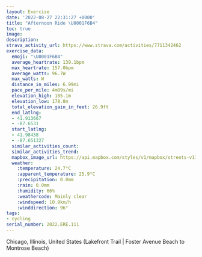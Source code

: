 ```yaml
---
layout: Exercise
date: '2022-08-27 22:31:27 +0000'
title: "Afternoon Ride \U0001F6B4"
toc: true
image:
description:
strava_activity_url: https://www.strava.com/activities/7711342462
exercise_data:
  emoji: "\U0001F6B4"
  average_heartrate: 139.1bpm
  max_heartrate: 157.0bpm
  average_watts: 96.7W
  max_watts: W
  distance_in_miles: 6.99mi
  pace_per_mile: 4m09s/mi
  elevation_high: 185.1m
  elevation_low: 178.0m
  total_elevation_gain_in_feet: 26.9ft
  end_latlng:
  - 41.913667
  - -87.6531
  start_latlng:
  - 41.98438
  - -87.651327
  similar_activities_count:
  similar_activities_trend:
  mapbox_image_url: https://api.mapbox.com/styles/v1/mapbox/streets-v11/static/path-5+787af2-1.0(kag_Gxk~uODJJH%3FDTVVl%40PJz%40Ud%40PdATbC%5ChAHx%40%3FdFw%40lAo%40~%40u%40zDkAhBo%40rBoAvBeBP%5BHq%40%3FcAI%7B%40Be%40Cg%40%40e%40NwAx%40kCj%40s%40%5ES%60AQRDR~%40Dp%40JRHBx%40Cd%40ErBDlDCn%40GXBh%40AlBQ~Em%40tA%3FVOp%40y%40%60%40UpDwAZGDKFGl%40Cl%40UhAg%40jAo%40z%40o%40nAkA%60%40a%40%60B_CVOZ%40d%40ZX%60AFLJBxAEHKVKB%3F%5Ch%40BVGv%40_%40tAG%60%40BdAHxAL%40TKf%40IdARn%40%40dATh%40B%7CAKf%40Mb%40STU%60AuAh%40i%40Rk%40Hu%40B%3FJZJLPlADPDB%5C%40FIF%5Db%40ORFx%40DjAd%40nBRt%40Z%5CBhBQnAk%40x%40s%40x%40Sh%40Lt%40%60%40%60%40DPEHK%7CAk%40zBo%40t%40%5BlA%5Bl%40e%40x%40S%60A%7D%40x%40Y%5E%5DZKXAp%40Tp%40FNFFJp%40Nv%40%5C~APjAg%40fAMvDeAzC%7D%40hCm%40JIr%40%7D%40z%40wAp%40i%40r%40%5D%5CHTVn%40%60%40ZFLAd%40%5B~%40_%40tC%7DA~%40aAh%40_AVSVEfAArB%5BjB%7D%40tByAnCaB%60%40O%5EC%5EMf%40Kr%40c%40%5ECZK%60%40%5Dh%40o%40~%40o%40xE%7DDbAkAJIZI%60%40%5D%5Cg%40z%40wB%7C%40%7B%40fAwBj%40%5DJOjBuCR%5DNs%40TYx%40i%40z%40_%40vBgBr%40a%40LMdAKpCeA%7C%40Gb%40K%60%40Wr%40KZAvBZzB%3FZOv%40%7B%40j%40OvANfAHvBDlCKnBYhBg%40hAm%40%5C%5DfAw%40hBqBd%40Ut%40Qd%40Eb%40%40JFPTL%5EPZzAr%40v%40Lx%40Fl%40CtB_%40jAI~%40a%40bBM~Cw%40f%40Sx%40GpAYbD_%40f%40MrB%5BfDs%40hGiB%60B%7D%40%60A_%40%60%40%5BpBgAh%40DHEJMZQPS%3FKIOIBGK%5DIIBC%5Cp%40%7CFDR%40h%40CxABXCr%40Br%40PjAd%40vAFp%40IhBF~%40O~%40%40%5EAZKPCNBLV%40JXF%60%40Dv%40K~A%40%5CKNJj%40Ch%40BrACTEJEILXM%5CDFADBXDB%40TBbBBRAXDPCLJR%3Fv%40D%60BEV%40TCv%40B%5ECj%40Bb%40C%60ACB%40LL%5E%40NArAD%5EEZDREPBd%40IbA%40tAA~ADZFzCFH%40JG%5E%40~%40FJCnCLJjBLFJB%5CAr%40B~%40BNHJGt%40JpBAnAC%40CP%3FpBDtAEXDjAAj%40Bb%40AJGTJd%40CJ%40zBB%5EAp%40Dd%40CTFbACj%40BLCl%40BPGXDh%40%3FhADr%40Kz%40DJ%40HCZBnAEBBp%40Eh%40%40DANFPND),pin-s-s+e5b22e(-87.65133,41.98438),pin-s-f+89ae00(-87.65309999999988,41.913659999999986)/auto/800x800?access_token=pk.eyJ1Ijoiam9zaGJlY2ttYW4iLCJhIjoiY205eWR2aDd1MWZ6djJrbXc4a3M0bWZleiJ9.XiG9OWkNcZk2QzjJbxLB4A
  weather:
    :temperature: 24.7°C
    :apparent_temperature: 25.9°C
    :precipitation: 0.0mm
    :rain: 0.0mm
    :humidity: 66%
    :weathercode: Mainly clear
    :windspeed: 10.9km/h
    :winddirection: 96°
tags:
- cycling
serial_number: 2022.ERE.111
---
```

Chicago, Illinois, United States (Lakefront Trail | Foster Avenue Beach to Montrose Beach)
